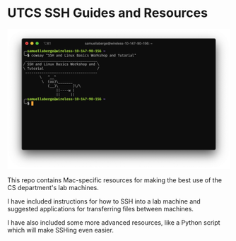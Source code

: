 # UTCS SSH Guides and Resources

![Readme Splash](Images/cowsay.png)

This repo contains Mac-specific resources for making the best use
of the CS department's lab machines.

I have included instructions for how to SSH into a lab machine and suggested applications for transferring files between machines.

I have also included some more advanced resources, like a Python script which will make SSHing even easier.
